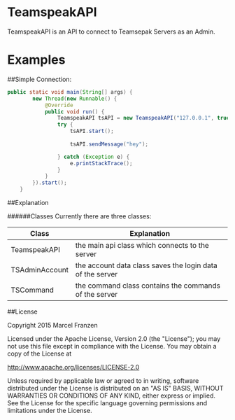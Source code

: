 # TeamspeakAPI

TeamspeakAPI is an API to connect to Teamsepak Servers as an Admin.

# Examples

##Simple Connection:
```java
public static void main(String[] args) {
		new Thread(new Runnable() {
			@Override
			public void run() {
				TeamspeakAPI tsAPI = new TeamspeakAPI("127.0.0.1", true, new TSAdminAccount("serveradmin", "QyoluVCo"), true);
				try {
					tsAPI.start();
					
					tsAPI.sendMessage("hey");

				} catch (Exception e) {
					e.printStackTrace();
				}
			}
		}).start();
	}
```

##Explanation


######Classes
Currently there are three classes:

| Class                          | Explanation                                                           |
| ------------------------------ | --------------------------------------------------------------------- |
| TeamspeakAPI                   | the main api class which connects to the server                       |
| TSAdminAccount                 | the account data class saves the login data of the server             |
| TSCommand                      | the command class contains the commands of the server                 |


##License

Copyright 2015 Marcel Franzen

Licensed under the Apache License, Version 2.0 (the "License");
you may not use this file except in compliance with the License.
You may obtain a copy of the License at

   http://www.apache.org/licenses/LICENSE-2.0

Unless required by applicable law or agreed to in writing, software
distributed under the License is distributed on an "AS IS" BASIS,
WITHOUT WARRANTIES OR CONDITIONS OF ANY KIND, either express or implied.
See the License for the specific language governing permissions and
limitations under the License.
